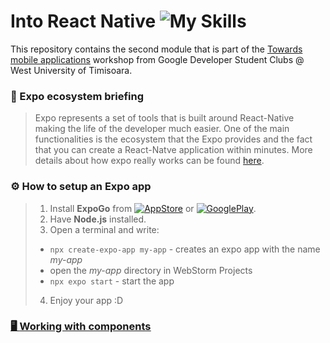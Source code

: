 #  Into React Native ![My Skills](https://skillicons.dev/icons?i=react)

This repository contains the second module that is part of the [Towards mobile applications](https://dbeles.notion.site/Towards-mobile-applications-31586fe8a5c7459ca95455448412dec3?pvs=4) workshop from Google Developer Student Clubs @ West University of Timisoara.

### 📜 Expo ecosystem briefing
> Expo represents a set of tools that is built around React-Native making the life of the developer much easier. One of the main functionalities is the ecosystem that the Expo provides and the fact that you can create a React-Natve application within minutes. More details about how expo really works can be found [here](https://retool.com/blog/expo-cli-vs-react-native-cli).



### ⚙️ How to setup an Expo app

> 1. Install **ExpoGo** from [![AppStore](https://img.shields.io/badge/App_Store-0D96F6?style=for-the-badge&logo=app-store&logoColor=white)](https://apps.apple.com/us/app/expo-go/id982107779) or [![GooglePlay](https://img.shields.io/badge/Google_Play-414141?style=for-the-badge&logo=google-play&logoColor=white)](https://play.google.com/store/apps/details?id=host.exp.exponent&hl=en&gl=US).
> 2. Have **Node.js** installed.
>3. Open a terminal and write:
>   - `npx create-expo-app my-app` - creates an expo app with the name *my-app*
>   - open the *my-app* directory in WebStorm Projects
>   - `npx expo start` -  start the app
> 4. Enjoy your app :D

### [🖥️ <u>Working with components</u>](https://github.com/poenaruiulian/into-react-native/tree/main/working_with_components)
